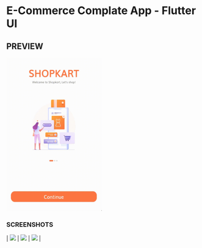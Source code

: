 # E-Commerce Complate App - Flutter UI 









## PREVIEW

<img src="/intro.gif" width="250" height="400"/>


### SCREENSHOTS

| <img src="https://user-images.githubusercontent.com/51333268/134764434-5e6eefa0-483f-4d33-b01b-671082cc4162.PNG"  width="300"/> | <img src="https://user-images.githubusercontent.com/51333268/134764413-621ad29f-f062-4b81-89fa-1c693584e321.PNG"  width="300"/> | <img src="https://user-images.githubusercontent.com/51333268/134764416-58649033-5c0a-43ed-aa7d-0de818e2740e.PNG"  width="300"/> |
<!-- 


![9](https://user-images.githubusercontent.com/51333268/134764434-5e6eefa0-483f-4d33-b01b-671082cc4162.PNG)




[10](https://user-images.githubusercontent.com/51333268/134764413-621ad29f-f062-4b81-89fa-1c693584e321.PNG)
525fb3d6aa9d.PNG)

![11](https://user-images.githubusercontent.com/51333268/134764416-58649033-5c0a-43ed-aa7d-0de818e2740e.PNG)
 -->
